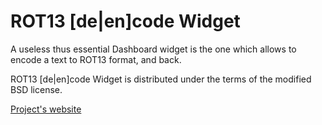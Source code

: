 ROT13 \[de|en\]code Widget
========================

A useless thus essential Dashboard widget is the one which allows to encode a text to ROT13 format, and back.

ROT13 [de|en]code Widget is distributed under the terms of the modified BSD license.

[Project's website](https://goddess-gate.com/projects/en/osx/rot13deencode)
